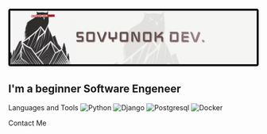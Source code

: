 [![Header](https://github.com/s0vyonok/s0vyonok/blob/main/assets/3067208.png)](https://t.me/s0vyonok)

## I'm a beginner Software Engeneer

Languages and Tools
![Python](https://img.shields.io/badge/-Python-F5F5F4?style=for-the-badge&logo=python&logoColor=C22F2F)
![Django](https://img.shields.io/badge/-Django-F5F5F4?style=for-the-badge&logo=django&logoColor=C22F2F)
![Postgresql](https://img.shields.io/badge/-POSTGRESQL-F5F5F4?style=for-the-badge&logo=postgresql&logoColor=C22F2F)
![Docker](https://img.shields.io/badge/-Docker-F5F5F4?style=for-the-badge&logo=docker&logoColor=C22F2F)


Contact Me